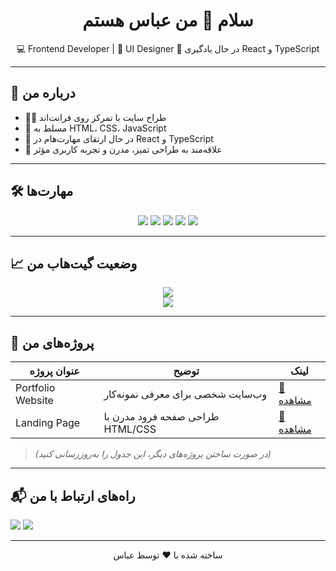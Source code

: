 <h1 align="center">سلام 👋 من عباس هستم</h1>

<p align="center">
💻 Frontend Developer | 🎨 UI Designer  
🌱 در حال یادگیری React و TypeScript
</p>

---

## 🧠 درباره من

- 👨‍💻 طراح سایت با تمرکز روی فرانت‌اند  
- 🧩 مسلط به HTML، CSS، JavaScript  
- 🚀 در حال ارتقای مهارت‌هام در React و TypeScript  
- 🎯 علاقه‌مند به طراحی تمیز، مدرن و تجربه کاربری مؤثر

---

## 🛠 مهارت‌ها

<p align="center">
  <img src="https://img.shields.io/badge/HTML-E34F26?style=for-the-badge&logo=html5&logoColor=white" />
  <img src="https://img.shields.io/badge/CSS-1572B6?style=for-the-badge&logo=css3&logoColor=white" />
  <img src="https://img.shields.io/badge/JavaScript-F7DF1E?style=for-the-badge&logo=javascript&logoColor=black" />
  <img src="https://img.shields.io/badge/React-20232A?style=for-the-badge&logo=react&logoColor=61DAFB" />
  <img src="https://img.shields.io/badge/TypeScript-007ACC?style=for-the-badge&logo=typescript&logoColor=white" />
</p>

---

## 📈 وضعیت گیت‌هاب من

<p align="center">
  <img src="https://github-readme-stats.vercel.app/api?username=abbas-2483&show_icons=true&theme=vue-dark" />
  <br />
  <img src="https://github-readme-stats.vercel.app/api/top-langs/?username=abbas-2483&layout=compact&theme=vue-dark" />
</p>

---

## 📌 پروژه‌های من

| عنوان پروژه | توضیح | لینک |
|-------------|--------|------|
| Portfolio Website | وب‌سایت شخصی برای معرفی نمونه‌کار | [🔗 مشاهده](https://github.com/Abbas-2483/portfolio) |
| Landing Page | طراحی صفحه فرود مدرن با HTML/CSS | [🔗 مشاهده](https://github.com/Abbas-2483/landing-page) |

> *(در صورت ساختن پروژه‌های دیگر، این جدول را به‌روزرسانی کنید)*

---

## 📬 راه‌های ارتباط با من

<p>
  <a href="mailto:abbas83boueshagh@gmail.com"><img src="https://img.shields.io/badge/Email-D14836?style=for-the-badge&logo=gmail&logoColor=white" /></a>
  <a href="https://instagram.com/abbas._.83b"><img src="https://img.shields.io/badge/Instagram-E4405F?style=for-the-badge&logo=instagram&logoColor=white" /></a>
</p>

---

<p align="center">
  ساخته شده با ❤️ توسط عباس
</p>

